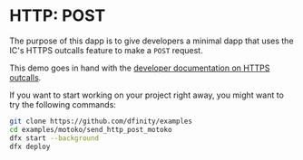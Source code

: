 # HTTP: POST

The purpose of this dapp is to give developers a minimal dapp that uses the IC's HTTPS outcalls feature to make a `POST` request.

This demo goes in hand with the [developer documentation on HTTPS outcalls](https://internetcomputer.org/docs/current/developer-docs/integrations/https-outcalls/https-outcalls-post).

If you want to start working on your project right away, you might want to try the following commands:

```bash
git clone https://github.com/dfinity/examples
cd examples/motoko/send_http_post_motoko
dfx start --background
dfx deploy
```
